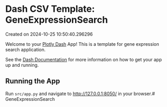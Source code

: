 # Dash CSV Template: GeneExpressionSearch

Created on 2024-10-25 10:50:40.296296

Welcome to your [Plotly Dash](https://plotly.com/dash/) App! This is a template for gene expression search application.

See the [Dash Documentation](https://dash.plotly.com/introduction) for more information on how to get your app up and running.

## Running the App

Run `src/app.py` and navigate to http://127.0.0.1:8050/ in your browser.# GeneExpressionSearch

